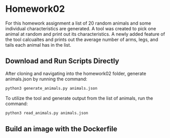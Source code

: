 # Homework02

For this homework assignment a list of 20 random animals and some individual characteristics are generated. A tool was created to pick one animal at random and print out its characteristics. A newly added feature of the tool calcualtes and prints out the average number of arms, legs, and tails each animal has in the list.

## Download and Run Scripts Directly

After cloning and navigating into the homework02 folder, generate animals.json by running the command:

```bash
python3 generate_animals.py animals.json
```

To utilize the tool and generate output from the list of animals, run the command:

```bash
python3 read_animals.py animals.json
```

## Build an image with the Dockerfile 


